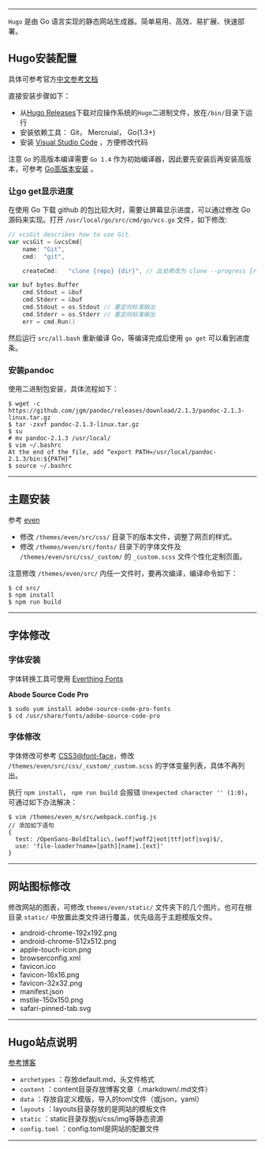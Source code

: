 -----
`Hugo` 是由 Go 语言实现的静态网站生成器。简单易用、高效、易扩展、快速部署。

<!--more-->

## Hugo安装配置

具体可参考官方[中文参考文档](http://www.gohugo.org/)

直接安装步骤如下：

  - 从[Hugo Releases](https://github.com/spf13/hugo/releases)下载对应操作系统的`Hugo`二进制文件，放在`/bin/`目录下运行
  - 安装依赖工具： Git， Mercruial， Go(1.3+)
  - 安装 [Visual Studio Code](https://code.visualstudio.com/docs/setup/linux#_rhel-fedora-and-centos-based-distributions) ，方便修改代码

注意 `Go` 的高版本编译需要 `Go 1.4` 作为初始编译器，因此要先安装后再安装高版本，可参考 [Go高版本安装](https://blog.csdn.net/beyond__devil/article/details/68064202) 。

### 让go get显示进度

在使用 Go 下载 github 的包比较大时，需要让屏幕显示进度，可以通过修改 Go 源码来实现。打开 `/usr/local/go/src/cmd/go/vcs.go` 文件，如下修改:

``` go
// vcsGit describes how to use Git.
var vcsGit = &vcsCmd{
	name: "Git",
	cmd:  "git",

	createCmd:   "clone {repo} {dir}", // 此处修改为 clone --progress {repo} {dir} update --init --recursive"},
```
``` go
var buf bytes.Buffer
	cmd.Stdout = &buf
	cmd.Stderr = &buf
	cmd.Stdout = os.Stdout // 重定向标准输出
	cmd.Stderr = os.Stderr // 重定向标准输出
	err = cmd.Run()
```
然后运行 `src/all.bash` 重新编译 Go，等编译完成后使用 `go get` 可以看到进度条。

### 安装pandoc

使用二进制包安装，具体流程如下：
```
$ wget -c https://github.com/jgm/pandoc/releases/download/2.1.3/pandoc-2.1.3-linux.tar.gz
$ tar -zxvf pandoc-2.1.3-linux.tar.gz
$ su
# mv pandoc-2.1.3 /usr/local/
$ vim ~/.bashrc
At the end of the file, add “export PATH=/usr/local/pandoc-2.1.3/bin:${PATH}”
$ source ~/.bashrc
```
-----

## 主题安装

参考 [even](https://github.com/seisman/hugo-theme-even)

  - 修改 `/themes/even/src/css/` 目录下的版本文件，调整了网页的样式。
  - 修改 `/themes/even/src/fonts/` 目录下的字体文件及 `/themes/even/src/css/_custom/` 的 `_custom.scss` 文件个性化定制页面。

注意修改 `/themes/even/src/` 内任一文件时，要再次编译，编译命令如下：

```
$ cd src/
$ npm install
$ npm run build
``` 
-----

## 字体修改

### 字体安装
字体转换工具可使用 [Everthing Fonts](https://everythingfonts.com/)

**Abode Source Code Pro**

```
$ sudo yum install adobe-source-code-pro-fonts
$ cd /usr/share/fonts/adobe-source-code-pro
```

### 字体修改
字体修改可参考 [CSS3@font-face](https://www.w3cplus.com/content/css3-font-face)，修改 `/themes/even/src/css/_custom/_custom.scss` 的字体变量列表，具体不再列出。 

执行 `npm install`， `npm run build` 会报错 `Unexpected character '' (1:0)`，可通过如下办法解决：
```
$ vim /themes/even_m/src/webpack.config.js
// 添加如下语句
{ 
  test: /OpenSans-BoldItalic\.(woff|woff2|eot|ttf|otf|svg)$/,
  use: 'file-loader?name=[path][name].[ext]'
}
```
-----

## 网站图标修改

修改网站的图表，可修改 `themes/even/static/` 文件夹下的几个图片。也可在根目录 `static/` 中放置此类文件进行覆盖，优先级高于主题模版文件。

  - android-chrome-192x192.png
  - android-chrome-512x512.png
  - apple-touch-icon.png
  - browserconfig.xml
  - favicon.ico
  - favicon-16x16.png
  - favicon-32x32.png
  - manifest.json
  - mstile-150x150.png
  - safari-pinned-tab.svg

-----

## Hugo站点说明
[参考博客](https://blog.coderzh.com/2015/08/29/hugo/)

  - `archetypes` ：存放default.md，头文件格式
  - `content` ：content目录存放博客文章（.markdown/.md文件）
  - `data` ：存放自定义模版，导入的toml文件（或json，yaml）
  - `layouts` ：layouts目录存放的是网站的模板文件
  - `static` ：static目录存放js/css/img等静态资源
  - `config.toml` ：config.toml是网站的配置文件

-----